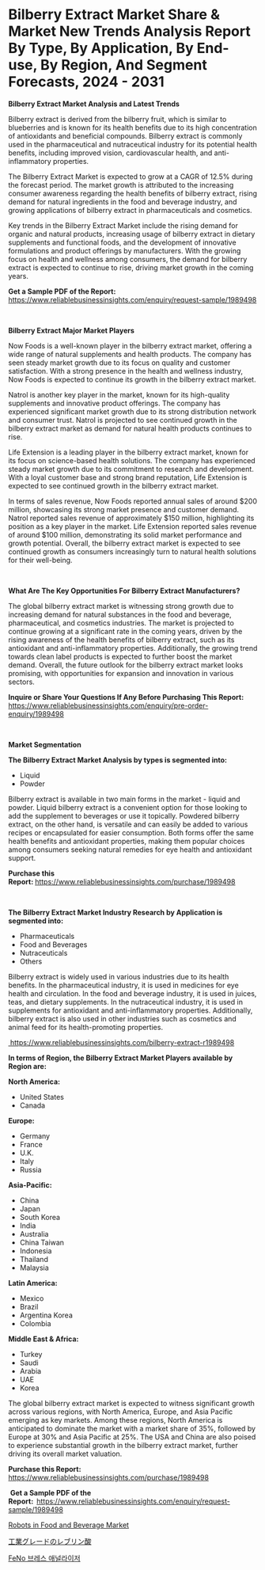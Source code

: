 <p><h1>Bilberry Extract Market Share & Market New Trends Analysis Report By Type, By Application, By End-use, By Region, And Segment Forecasts, 2024 - 2031</h1></p><p><strong>Bilberry Extract Market Analysis and Latest Trends</strong></p>
<p><p>Bilberry extract is derived from the bilberry fruit, which is similar to blueberries and is known for its health benefits due to its high concentration of antioxidants and beneficial compounds. Bilberry extract is commonly used in the pharmaceutical and nutraceutical industry for its potential health benefits, including improved vision, cardiovascular health, and anti-inflammatory properties.</p><p>The Bilberry Extract Market is expected to grow at a CAGR of 12.5% during the forecast period. The market growth is attributed to the increasing consumer awareness regarding the health benefits of bilberry extract, rising demand for natural ingredients in the food and beverage industry, and growing applications of bilberry extract in pharmaceuticals and cosmetics.</p><p>Key trends in the Bilberry Extract Market include the rising demand for organic and natural products, increasing usage of bilberry extract in dietary supplements and functional foods, and the development of innovative formulations and product offerings by manufacturers. With the growing focus on health and wellness among consumers, the demand for bilberry extract is expected to continue to rise, driving market growth in the coming years.</p></p>
<p><strong>Get a Sample PDF of the Report:&nbsp;</strong> <a href="https://www.reliablebusinessinsights.com/enquiry/request-sample/1989498">https://www.reliablebusinessinsights.com/enquiry/request-sample/1989498</a></p>
<p>&nbsp;</p>
<p><strong>Bilberry Extract Major Market Players</strong></p>
<p><p>Now Foods is a well-known player in the bilberry extract market, offering a wide range of natural supplements and health products. The company has seen steady market growth due to its focus on quality and customer satisfaction. With a strong presence in the health and wellness industry, Now Foods is expected to continue its growth in the bilberry extract market.</p><p>Natrol is another key player in the market, known for its high-quality supplements and innovative product offerings. The company has experienced significant market growth due to its strong distribution network and consumer trust. Natrol is projected to see continued growth in the bilberry extract market as demand for natural health products continues to rise.</p><p>Life Extension is a leading player in the bilberry extract market, known for its focus on science-based health solutions. The company has experienced steady market growth due to its commitment to research and development. With a loyal customer base and strong brand reputation, Life Extension is expected to see continued growth in the bilberry extract market.</p><p>In terms of sales revenue, Now Foods reported annual sales of around $200 million, showcasing its strong market presence and customer demand. Natrol reported sales revenue of approximately $150 million, highlighting its position as a key player in the market. Life Extension reported sales revenue of around $100 million, demonstrating its solid market performance and growth potential. Overall, the bilberry extract market is expected to see continued growth as consumers increasingly turn to natural health solutions for their well-being.</p></p>
<p>&nbsp;</p>
<p><strong>What Are The Key Opportunities For Bilberry Extract Manufacturers?</strong></p>
<p><p>The global bilberry extract market is witnessing strong growth due to increasing demand for natural substances in the food and beverage, pharmaceutical, and cosmetics industries. The market is projected to continue growing at a significant rate in the coming years, driven by the rising awareness of the health benefits of bilberry extract, such as its antioxidant and anti-inflammatory properties. Additionally, the growing trend towards clean label products is expected to further boost the market demand. Overall, the future outlook for the bilberry extract market looks promising, with opportunities for expansion and innovation in various sectors.</p></p>
<p><strong>Inquire or Share Your Questions If Any Before Purchasing This Report:</strong> <a href="https://www.reliablebusinessinsights.com/enquiry/pre-order-enquiry/1989498">https://www.reliablebusinessinsights.com/enquiry/pre-order-enquiry/1989498</a></p>
<p>&nbsp;</p>
<p><strong>Market Segmentation</strong></p>
<p><strong>The Bilberry Extract Market Analysis by types is segmented into:</strong></p>
<p><ul><li>Liquid</li><li>Powder</li></ul></p>
<p><p>Bilberry extract is available in two main forms in the market - liquid and powder. Liquid bilberry extract is a convenient option for those looking to add the supplement to beverages or use it topically. Powdered bilberry extract, on the other hand, is versatile and can easily be added to various recipes or encapsulated for easier consumption. Both forms offer the same health benefits and antioxidant properties, making them popular choices among consumers seeking natural remedies for eye health and antioxidant support.</p></p>
<p><strong>Purchase this Report:&nbsp;</strong><a href="https://www.reliablebusinessinsights.com/purchase/1989498">https://www.reliablebusinessinsights.com/purchase/1989498</a></p>
<p>&nbsp;</p>
<p><strong>The Bilberry Extract Market Industry Research by Application is segmented into:</strong></p>
<p><ul><li>Pharmaceuticals</li><li>Food and Beverages</li><li>Nutraceuticals</li><li>Others</li></ul></p>
<p><p>Bilberry extract is widely used in various industries due to its health benefits. In the pharmaceutical industry, it is used in medicines for eye health and circulation. In the food and beverage industry, it is used in juices, teas, and dietary supplements. In the nutraceutical industry, it is used in supplements for antioxidant and anti-inflammatory properties. Additionally, bilberry extract is also used in other industries such as cosmetics and animal feed for its health-promoting properties.</p></p>
<p><a href="https://www.reliablebusinessinsights.com/bilberry-extract-r1989498">&nbsp;https://www.reliablebusinessinsights.com/bilberry-extract-r1989498</a></p>
<p><strong>In terms of Region, the Bilberry Extract Market Players available by Region are:</strong></p>
<p>
    <p> <strong> North America: </strong>
        <ul>
            <li>United States</li>
            <li>Canada</li>
        </ul>
        </p> 
    <p> <strong> Europe: </strong>
        <ul>
            <li>Germany</li>
            <li>France</li>
            <li>U.K.</li>
            <li>Italy</li>
            <li>Russia</li>
        </ul>
        </p> 
    <p> <strong> Asia-Pacific: </strong>
        <ul>
            <li>China</li>
            <li>Japan</li>
            <li>South Korea</li>
            <li>India</li>
            <li>Australia</li>
            <li>China Taiwan</li>
            <li>Indonesia</li>
            <li>Thailand</li>
            <li>Malaysia</li>
        </ul>
        </p> 
    <p> <strong> Latin America: </strong>
        <ul>
            <li>Mexico</li>
            <li>Brazil</li>
            <li>Argentina Korea</li>
            <li>Colombia</li>
        </ul>
        </p> 
    <p> <strong> Middle East & Africa: </strong>
        <ul>
            <li>Turkey</li>
            <li>Saudi</li>
            <li>Arabia</li>
            <li>UAE</li>
            <li>Korea</li>
        </ul>
    </p>
    </p>
<p><p>The global bilberry extract market is expected to witness significant growth across various regions, with North America, Europe, and Asia Pacific emerging as key markets. Among these regions, North America is anticipated to dominate the market with a market share of 35%, followed by Europe at 30% and Asia Pacific at 25%. The USA and China are also poised to experience substantial growth in the bilberry extract market, further driving its overall market valuation.</p></p>
<p><strong>Purchase this Report: </strong><a href="https://www.reliablebusinessinsights.com/purchase/1989498">https://www.reliablebusinessinsights.com/purchase/1989498</a></p>
<p>&nbsp;<strong>Get a Sample PDF of the Report:&nbsp;&nbsp;</strong><a href="https://www.reliablebusinessinsights.com/enquiry/request-sample/1989498">https://www.reliablebusinessinsights.com/enquiry/request-sample/1989498</a></p>
<p><strong></strong></p>
<p><p><a href="https://github.com/isharif044/Market-Research-Report-List-1/blob/main/robots-in-food-and-beverage-market.md">Robots in Food and Beverage Market</a></p><p><a href="https://github.com/gfggqjbfys368009/Market-Research-Report-List-2/blob/main/7706644119763.md">工業グレードのレブリン酸</a></p><p><a href="https://github.com/AidenReinger/Market-Research-Report-List-1/blob/main/7945903126898.md">FeNo 브레스 애널라이저</a></p></p>